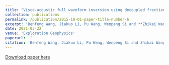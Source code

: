 ```yaml
---
title: "Visco-acoustic full waveform inversion using decoupled fractional Laplacian constant-Q wave equation and optimal transport-based misfit function"
collection: publications
permalink: /publication/2015-10-01-paper-title-number-6
excerpt: 'Benfeng Wang, Jiakuo Li, Pu Wang, Wenpeng Si and **Zhikai Wang**'
date: 2021-03-22
venue: 'Exploration Geophysics'
paperurl: ''
citation: 'Benfeng Wang, Jiakuo Li, Pu Wang, Wenpeng Si and Zhikai Wang (2021). &quot;Visco-acoustic full waveform inversion using decoupled fractional Laplacian constant-Q wave equation and optimal transport-based misfit function&quot; <i>, Exploration Geophysics</i>, 53, 140-150.'
---
```

[Download paper here](https://www.tandfonline.com/doi/full/10.1080/08123985.2021.1901573?scroll=top&needAccess=true)
